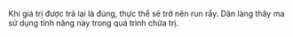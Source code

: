 Khi giá trị được trả lại là đúng, thực thể sẽ trở nên run rẩy. Dân làng thây ma sử dụng tính năng này trong quá trình chữa trị.